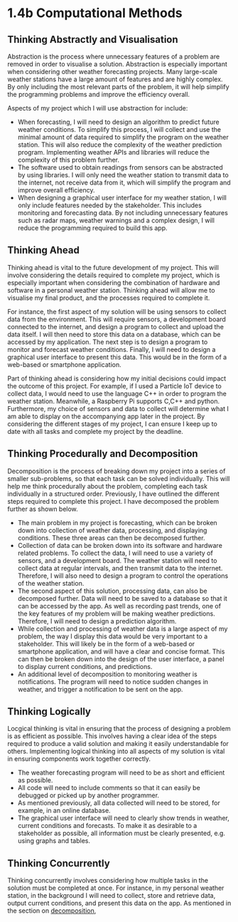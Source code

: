 # 1.4b Computational Methods

## Thinking Abstractly and Visualisation

Abstraction is the process where unnecessary features of a problem are removed in order to visualise a solution. Abstraction is especially important when considering other weather forecasting projects. Many large-scale weather stations have a large amount of features and are highly complex. By only including the most relevant parts of the problem, it will help simplify the programming problems and improve the efficiency overall.

Aspects of my project which I will use abstraction for include:

* When forecasting, I will need to design an algorithm to predict future weather conditions. To simplify this process, I will collect and use the minimal amount of data required to simplify the program on the weather station. This will also reduce the complexity of the weather prediction program. Implementing weather APIs and libraries will reduce the complexity of this problem further.
* The software used to obtain readings from sensors can be abstracted by using libraries. I will only need the weather station to transmit data to the internet, not receive data from it, which will simplify the program and improve overall efficiency.
* When designing a graphical user interface for my weather station, I will only include features needed by the stakeholder. This includes monitoring and forecasting data. By not including unnecessary features such as radar maps, weather warnings and a complex design, I will reduce the programming required to build this app.

## Thinking Ahead

Thinking ahead is vital to the future development of my project. This will involve considering the details required to complete my project, which is especially important when considering the combination of hardware and software in a personal weather station. Thinking ahead will allow me to visualise my final product, and the processes required to complete it.

For instance, the first aspect of my solution will be using sensors to collect data from the environment. This will require sensors, a development board connected to the internet, and design a program to collect and upload the data itself. I will then need to store this data on a database, which can be accessed by my application. The next step is to design a program to monitor and forecast weather conditions. Finally, I will need to design a graphical user interface to present this data. This would be in the form of a web-based or smartphone application.

Part of thinking ahead is considering how my initial decisions could impact the outcome of this project. For example, if I used a Particle IoT device to collect data, I would need to use the language C++ in order to program the weather station. Meanwhile, a Raspberry Pi supports C,C++ and python. Furthermore, my choice of sensors and data to collect will determine what I am able to display on the accompanying app later in the project. By considering the different stages of my project, I can ensure I keep up to date with all tasks and complete my project by the deadline.

## Thinking Procedurally and Decomposition

Decomposition is the process of breaking down my project into a series of smaller sub-problems, so that each task can be solved individually. This will help me think procedurally about the problem, completing each task individually in a structured order. Previously, I have outlined the different steps required to complete this project. I have decomposed the problem further as shown below.

* The main problem in my project is forecasting, which can be broken down into collection of weather data, processing, and displaying conditions. These three areas can then be decomposed further.
* Collection of data can be broken down into its software and hardware related problems. To collect the data, I will need to use a variety of sensors, and a development board. The weather station will need to collect data at regular intervals, and then transmit data to the internet. Therefore, I will also need to design a program to control the operations of the weather station.
* The second aspect of this solution, processing data, can also be decomposed further. Data will need to be saved to a database so that it can be accessed by the app. As well as recording past trends, one of the key features of my problem will be making weather predictions. Therefore, I will need to design a prediction algorithm.
* While collection and processing of weather data is a large aspect of my problem, the way I display this data would be very important to a stakeholder. This will likely be in the form of a web-based or smartphone application, and will have a clear and concise format. This can then be broken down into the design of the user interface, a panel to display current conditions, and predictions.
* An additional level of decomposition to monitoring weather is notifications. The program will need to notice sudden changes in weather, and trigger a notification to be sent on the app.

## Thinking Logically

Locgical thinking is vital in ensuring that the process of designing a problem is as efficient as possible. This involves having a clear idea of the steps required to produce a valid solution and making it easily understandable for others. Implementing logical thinking into all aspects of my solution is vital in ensuring components work together correctly.

* The weather forecasting program will need to be as short and efficient as possible.
* All code will need to include comments so that it can easily be debugged or picked up by another programmer.
* As mentioned previously, all data collected will need to be stored, for example, in an online database.
* The graphical user interface will need to clearly show trends in weather, current conditions and forecasts. To make it as desirable to a stakeholder as possible, all information must be clearly presented, e.g. using graphs and tables.

## Thinking Concurrently

Thinking concurrently involves considering how multiple tasks in the solution must be completed at once. For instance, in my personal weather station, in the background I will need to collect, store and retrieve data, output current conditions, and present this data on the app. As mentioned in the section on [decomposition](1.4b-computational-methods.md#thinking-procedurally-and-decomposition),&#x20;
